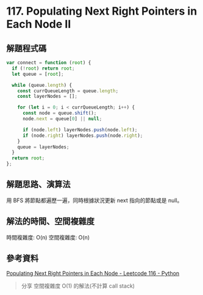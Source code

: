 # 117. Populating Next Right Pointers in Each Node II

## 解題程式碼

```javascript
var connect = function (root) {
  if (!root) return root;
  let queue = [root];

  while (queue.length) {
    const currQueueLength = queue.length;
    const layerNodes = [];

    for (let i = 0; i < currQueueLength; i++) {
      const node = queue.shift();
      node.next = queue[0] || null;

      if (node.left) layerNodes.push(node.left);
      if (node.right) layerNodes.push(node.right);
    }
    queue = layerNodes;
  }
  return root;
};
```

## 解題思路、演算法

用 BFS 將節點都遍歷一遍，同時根據狀況更新 next 指向的節點或是 null。

## 解法的時間、空間複雜度

時間複雜度: O(n)
空間複雜度: O(n)

## 參考資料

[Populating Next Right Pointers in Each Node - Leetcode 116 - Python](https://youtu.be/U4hFQCa1Cq0)
> 分享 空間複雜度 O(1) 的解法(不計算 call stack)
